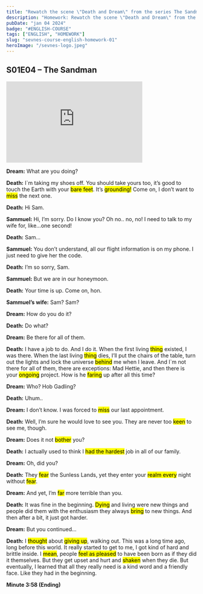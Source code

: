 ```yaml
---
title: "Rewatch the scene \"Death and Dream\" from the series The Sandman"
description: "Homework: Rewatch the scene \"Death and Dream\" from the series The Sandman and write a comprehension glossary on the unknown words."
pubDate: "jan 04 2024"
badge: "#ENGLISH-COURSE"
tags: ["ENGLISH", "HOMEWORK"]
slug: "sevnes-course-english-homework-01"
heroImage: "/sevnes-logo.jpeg"
---
```


## S01E04 – The Sandman
<div class="container">

<iframe width="360" height="215" src="https://www.youtube.com/embed/LJYvMJ0w93c?si=kpEaZOJLEJdZJUN3" title="YouTube video player" frameborder="0" allow="accelerometer; autoplay; clipboard-write; encrypted-media; gyroscope; picture-in-picture; web-share" allowfullscreen></iframe>

</div>

<p style="text-align: justify">

**Dream:** What are you doing?

**Death:** I`m taking my shoes off. You should take yours too, it’s good to touch the Earth with your <mark>bare feet</mark>. It’s <mark>grounding!</mark> Come on, I don’t want to <mark>miss</mark> the next one.

**Death:** Hi Sam.

**Sammuel:** Hi, I’m sorry. Do I know you? Oh no.. no, no! I need to talk to my wife for, like…one second!

**Death:** Sam…

**Sammuel:** You don’t understand, all our flight information is on my phone. I just need to give her the code.

**Death:** I’m so sorry, Sam.

**Sammuel:** But we are in our honeymoon.

**Death:** Your time is up. Come on, hon.

**Sammuel’s wife:** Sam? Sam?

**Dream:** How do you do it?

**Death:** Do what?

**Dream:** Be there for all of them.

**Death:** I have a job to do. And I do it. When the first living <mark>thing</mark> existed, I was there. When the last living <mark>thing</mark> dies, I’ll put the chairs of the table, turn out the lights and lock the universe <mark>behind</mark> me when I leave.
And I`m not there for all of them, there are exceptions: Mad Hettie, and then there is your <mark>ongoing</mark> project.
How is he <mark>faring</mark> up after all this time?

**Dream:** Who? Hob Gadling?

**Death:** Uhum..

**Dream:** I don’t know. I was forced to <mark>miss</mark> our last appointment.

**Death:** Well, I’m sure he would love to see you. They are never too <mark>keen</mark> to see me, though.

**Dream:** Does it not <mark>bother</mark> you?

**Death:** I actually used to think I <mark>had the hardest</mark> job in all of our family.

**Dream:** Oh, did you?

**Death:** They <mark>fear</mark> the Sunless Lands, yet they enter your <mark>realm every</mark> night without <mark>fear</mark>.

**Dream:** And yet, I’m <mark>far</mark> more terrible than you.

**Death:** It was fine in the beginning. <mark>Dying</mark> and living were new things and people did them with the enthusiasm they always <mark>bring</mark> to new things. And then after a bit, it just got harder.

**Dream:** But you continued…

**Death:** I <mark>thought</mark> about <mark>giving up</mark>, walking out. This was a long time ago, long before this world. It really started to get to me, I got kind of hard and brittle inside.
I <mark>mean</mark>, people <mark>feel as pleased</mark> to have been born as if they did it themselves.
But they get upset and hurt and <mark>shaken</mark> when they die.
But eventually, I learned that all they really need is a kind word and a friendly face.
Like they had in the beginning.

**Minute 3:58 (Ending)**
</p>